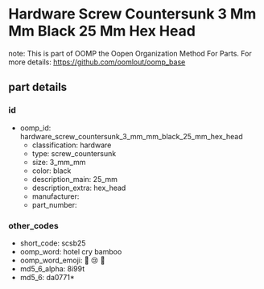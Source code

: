 # Hardware Screw Countersunk 3 Mm Mm Black 25 Mm Hex Head  

note: This is part of OOMP the Oopen Organization Method For Parts. For more details: https://github.com/oomlout/oomp_base

##  part details





### id
* oomp_id: hardware_screw_countersunk_3_mm_mm_black_25_mm_hex_head
  * classification: hardware
  * type: screw_countersunk
  * size: 3_mm_mm
  * color: black
  * description_main: 25_mm
  * description_extra: hex_head
  * manufacturer: 
  * part_number: 

### other_codes
* short_code: scsb25
* oomp_word: hotel cry bamboo
* oomp_word_emoji: :hotel: :cry: :bamboo:
* md5_6_alpha: 8i99t
* md5_6: da0771* 